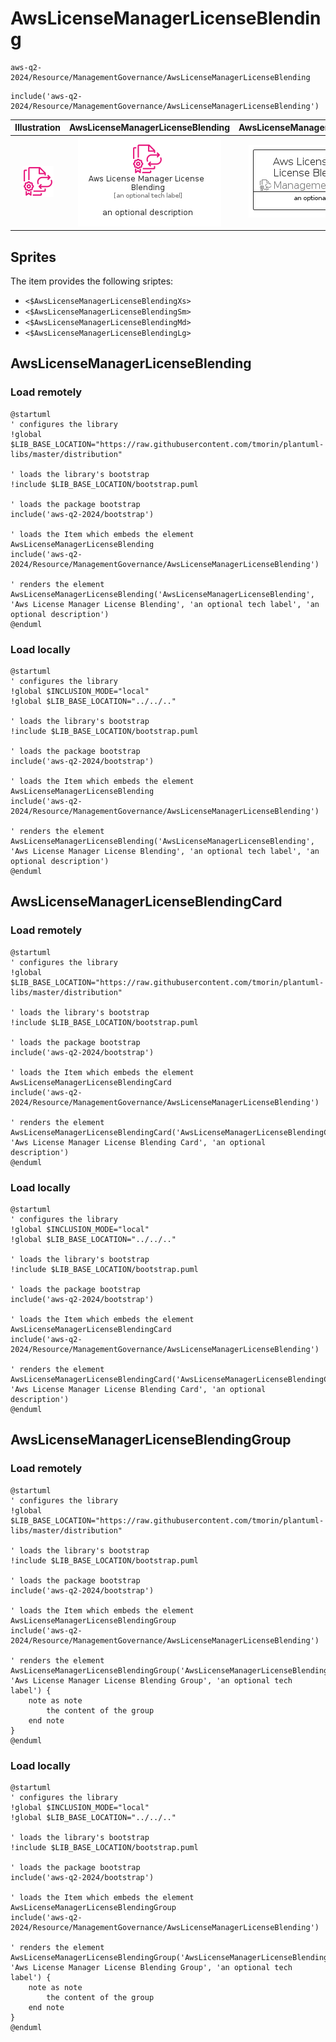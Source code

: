 # AwsLicenseManagerLicenseBlending


```text
aws-q2-2024/Resource/ManagementGovernance/AwsLicenseManagerLicenseBlending
```

```text
include('aws-q2-2024/Resource/ManagementGovernance/AwsLicenseManagerLicenseBlending')
```



| Illustration | AwsLicenseManagerLicenseBlending | AwsLicenseManagerLicenseBlendingCard | AwsLicenseManagerLicenseBlendingGroup |
| :---: | :---: | :---: | :---: |
| ![illustration for Illustration](../../../aws-q2-2024/Resource/ManagementGovernance/AwsLicenseManagerLicenseBlending.png) | ![illustration for AwsLicenseManagerLicenseBlending](../../../aws-q2-2024/Resource/ManagementGovernance/AwsLicenseManagerLicenseBlending.Local.png) | ![illustration for AwsLicenseManagerLicenseBlendingCard](../../../aws-q2-2024/Resource/ManagementGovernance/AwsLicenseManagerLicenseBlendingCard.Local.png) | ![illustration for AwsLicenseManagerLicenseBlendingGroup](../../../aws-q2-2024/Resource/ManagementGovernance/AwsLicenseManagerLicenseBlendingGroup.Local.png) |



## Sprites
The item provides the following sriptes:

- `<$AwsLicenseManagerLicenseBlendingXs>`
- `<$AwsLicenseManagerLicenseBlendingSm>`
- `<$AwsLicenseManagerLicenseBlendingMd>`
- `<$AwsLicenseManagerLicenseBlendingLg>`





## AwsLicenseManagerLicenseBlending

### Load remotely
```plantuml
@startuml
' configures the library
!global $LIB_BASE_LOCATION="https://raw.githubusercontent.com/tmorin/plantuml-libs/master/distribution"

' loads the library's bootstrap
!include $LIB_BASE_LOCATION/bootstrap.puml

' loads the package bootstrap
include('aws-q2-2024/bootstrap')

' loads the Item which embeds the element AwsLicenseManagerLicenseBlending
include('aws-q2-2024/Resource/ManagementGovernance/AwsLicenseManagerLicenseBlending')

' renders the element
AwsLicenseManagerLicenseBlending('AwsLicenseManagerLicenseBlending', 'Aws License Manager License Blending', 'an optional tech label', 'an optional description')
@enduml
```

### Load locally
```plantuml
@startuml
' configures the library
!global $INCLUSION_MODE="local"
!global $LIB_BASE_LOCATION="../../.."

' loads the library's bootstrap
!include $LIB_BASE_LOCATION/bootstrap.puml

' loads the package bootstrap
include('aws-q2-2024/bootstrap')

' loads the Item which embeds the element AwsLicenseManagerLicenseBlending
include('aws-q2-2024/Resource/ManagementGovernance/AwsLicenseManagerLicenseBlending')

' renders the element
AwsLicenseManagerLicenseBlending('AwsLicenseManagerLicenseBlending', 'Aws License Manager License Blending', 'an optional tech label', 'an optional description')
@enduml
```

## AwsLicenseManagerLicenseBlendingCard

### Load remotely
```plantuml
@startuml
' configures the library
!global $LIB_BASE_LOCATION="https://raw.githubusercontent.com/tmorin/plantuml-libs/master/distribution"

' loads the library's bootstrap
!include $LIB_BASE_LOCATION/bootstrap.puml

' loads the package bootstrap
include('aws-q2-2024/bootstrap')

' loads the Item which embeds the element AwsLicenseManagerLicenseBlendingCard
include('aws-q2-2024/Resource/ManagementGovernance/AwsLicenseManagerLicenseBlending')

' renders the element
AwsLicenseManagerLicenseBlendingCard('AwsLicenseManagerLicenseBlendingCard', 'Aws License Manager License Blending Card', 'an optional description')
@enduml
```

### Load locally
```plantuml
@startuml
' configures the library
!global $INCLUSION_MODE="local"
!global $LIB_BASE_LOCATION="../../.."

' loads the library's bootstrap
!include $LIB_BASE_LOCATION/bootstrap.puml

' loads the package bootstrap
include('aws-q2-2024/bootstrap')

' loads the Item which embeds the element AwsLicenseManagerLicenseBlendingCard
include('aws-q2-2024/Resource/ManagementGovernance/AwsLicenseManagerLicenseBlending')

' renders the element
AwsLicenseManagerLicenseBlendingCard('AwsLicenseManagerLicenseBlendingCard', 'Aws License Manager License Blending Card', 'an optional description')
@enduml
```

## AwsLicenseManagerLicenseBlendingGroup

### Load remotely
```plantuml
@startuml
' configures the library
!global $LIB_BASE_LOCATION="https://raw.githubusercontent.com/tmorin/plantuml-libs/master/distribution"

' loads the library's bootstrap
!include $LIB_BASE_LOCATION/bootstrap.puml

' loads the package bootstrap
include('aws-q2-2024/bootstrap')

' loads the Item which embeds the element AwsLicenseManagerLicenseBlendingGroup
include('aws-q2-2024/Resource/ManagementGovernance/AwsLicenseManagerLicenseBlending')

' renders the element
AwsLicenseManagerLicenseBlendingGroup('AwsLicenseManagerLicenseBlendingGroup', 'Aws License Manager License Blending Group', 'an optional tech label') {
    note as note
        the content of the group
    end note
}
@enduml
```

### Load locally
```plantuml
@startuml
' configures the library
!global $INCLUSION_MODE="local"
!global $LIB_BASE_LOCATION="../../.."

' loads the library's bootstrap
!include $LIB_BASE_LOCATION/bootstrap.puml

' loads the package bootstrap
include('aws-q2-2024/bootstrap')

' loads the Item which embeds the element AwsLicenseManagerLicenseBlendingGroup
include('aws-q2-2024/Resource/ManagementGovernance/AwsLicenseManagerLicenseBlending')

' renders the element
AwsLicenseManagerLicenseBlendingGroup('AwsLicenseManagerLicenseBlendingGroup', 'Aws License Manager License Blending Group', 'an optional tech label') {
    note as note
        the content of the group
    end note
}
@enduml
```

